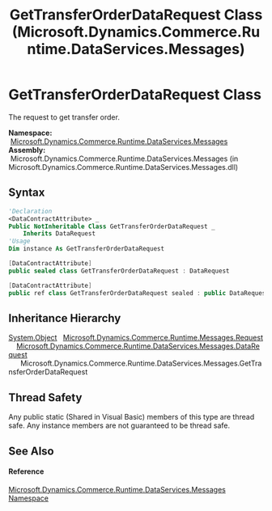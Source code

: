 ﻿---
title: GetTransferOrderDataRequest Class (Microsoft.Dynamics.Commerce.Runtime.DataServices.Messages)
TOCTitle: GetTransferOrderDataRequest Class
ms:assetid: T:Microsoft.Dynamics.Commerce.Runtime.DataServices.Messages.GetTransferOrderDataRequest
ms:mtpsurl: https://technet.microsoft.com/en-us/library/microsoft.dynamics.commerce.runtime.dataservices.messages.gettransferorderdatarequest(v=AX.60)
ms:contentKeyID: 65319844
ms.date: 05/18/2015
mtps_version: v=AX.60
f1_keywords:
- Microsoft.Dynamics.Commerce.Runtime.DataServices.Messages.GetTransferOrderDataRequest
dev_langs:
- CSharp
- C++
- VB
---

# GetTransferOrderDataRequest Class

The request to get transfer order.

**Namespace:**  [Microsoft.Dynamics.Commerce.Runtime.DataServices.Messages](microsoft-dynamics-commerce-runtime-dataservices-messages-namespace.md)  
**Assembly:**  Microsoft.Dynamics.Commerce.Runtime.DataServices.Messages (in Microsoft.Dynamics.Commerce.Runtime.DataServices.Messages.dll)

## Syntax

``` vb
'Declaration
<DataContractAttribute> _
Public NotInheritable Class GetTransferOrderDataRequest _
    Inherits DataRequest
'Usage
Dim instance As GetTransferOrderDataRequest
```

``` csharp
[DataContractAttribute]
public sealed class GetTransferOrderDataRequest : DataRequest
```

``` c++
[DataContractAttribute]
public ref class GetTransferOrderDataRequest sealed : public DataRequest
```

## Inheritance Hierarchy

[System.Object](https://technet.microsoft.com/en-us/library/e5kfa45b\(v=ax.60\))  
  [Microsoft.Dynamics.Commerce.Runtime.Messages.Request](request-class-microsoft-dynamics-commerce-runtime-messages.md)  
    [Microsoft.Dynamics.Commerce.Runtime.DataServices.Messages.DataRequest](datarequest-class-microsoft-dynamics-commerce-runtime-dataservices-messages.md)  
      Microsoft.Dynamics.Commerce.Runtime.DataServices.Messages.GetTransferOrderDataRequest  

## Thread Safety

Any public static (Shared in Visual Basic) members of this type are thread safe. Any instance members are not guaranteed to be thread safe.

## See Also

#### Reference

[Microsoft.Dynamics.Commerce.Runtime.DataServices.Messages Namespace](microsoft-dynamics-commerce-runtime-dataservices-messages-namespace.md)

